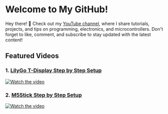# Welcome to My GitHub!

Hey there! 👋 Check out my [YouTube channel](https://www.youtube.com/@MicroDevSteve/videos), where I share tutorials, projects, and tips on programming, electronics, and microcontrollers. Don't forget to like, comment, and subscribe to stay updated with the latest content!

## Featured Videos

### 1. [LilyGo T-Display Step by Step Setup](https://www.youtube.com/watch?v=Yqls6maVc6U)
[![Watch the video](https://img.youtube.com/vi/Yqls6maVc6U/maxresdefault.jpg)](https://www.youtube.com/watch?v=Yqls6maVc6U)

### 2. [M5Stick Step by Step Setup](https://www.youtube.com/watch?v=pzmc-Ah6Z5I)
[![Watch the video](https://img.youtube.com/vi/pzmc-Ah6Z5I/maxresdefault.jpg)](https://www.youtube.com/watch?v=pzmc-Ah6Z5I)

